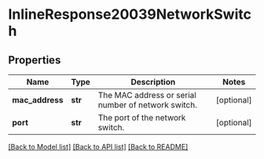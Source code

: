 # InlineResponse20039NetworkSwitch

## Properties
Name | Type | Description | Notes
------------ | ------------- | ------------- | -------------
**mac_address** | **str** | The MAC address or serial number of network switch. | [optional] 
**port** | **str** | The port of the network switch. | [optional] 

[[Back to Model list]](../README.md#documentation-for-models) [[Back to API list]](../README.md#documentation-for-api-endpoints) [[Back to README]](../README.md)

